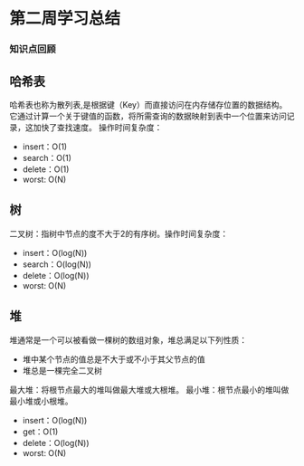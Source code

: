 # 第二周学习总结

### 知识点回顾
## 哈希表
哈希表也称为散列表,是根据键（Key）而直接访问在内存储存位置的数据结构。它通过计算一个关于键值的函数，将所需查询的数据映射到表中一个位置来访问记录，这加快了查找速度。
操作时间复杂度：
* insert：O(1)
* search：O(1)
* delete：O(1)
* worst: O(N)

## 树
二叉树：指树中节点的度不大于2的有序树。操作时间复杂度：
* insert：O(log(N))
* search：O(log(N))
* delete：O(log(N))
* worst: O(N)

## 堆
堆通常是一个可以被看做一棵树的数组对象，堆总满足以下列性质：
* 堆中某个节点的值总是不大于或不小于其父节点的值
* 堆总是一棵完全二叉树

最大堆：将根节点最大的堆叫做最大堆或大根堆。
最小堆：根节点最小的堆叫做最小堆或小根堆。
* insert：O(log(N))
* get：O(1)
* delete：O(log(N))
* worst: O(N)